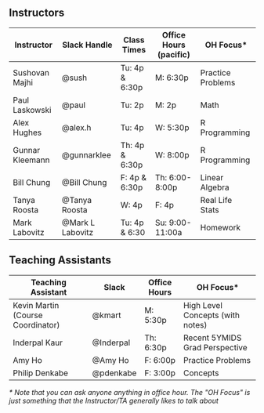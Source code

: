 ## Instructors 

| Instructor                              | Slack Handle       | Class Times              | Office Hours (pacific) | OH Focus\*        |
|-----------------------------------------|--------------------|--------------------------|------------------------|-------------------|
| Sushovan Majhi                          | @sush              | Tu: 4p & 6:30p           | M:  6:30p              | Practice Problems |
| Paul Laskowski                          | @paul              | Tu: 2p                   | M:  2p                 | Math              |
| Alex Hughes                             | @alex.h            | Tu: 4p                   | W:  5:30p              | R Programming     |
| Gunnar Kleemann                         | @gunnarklee        | Th: 4p & 6:30p           | W:  8:00p              | R Programming     |
| Bill Chung                              | @Bill Chung        | F:  4p & 6:30p           | Th: 6:00-8:00p         | Linear Algebra    |
| Tanya Roosta                            | @Tanya Roosta      | W:  4p                   | F:  4p                 | Real Life Stats   |
| Mark Labovitz                           | @Mark L Labovitz   | Tu: 4p & 6:30            | Su: 9:00-11:00a        | Homework          |

## Teaching Assistants

| Teaching Assistant                | Slack            | Office Hours | OH Focus\*                                  |
|-----------------------------------|------------------|--------------|---------------------------------------------|
| Kevin Martin (Course Coordinator) | @kmart           | M: 5:30p     | High Level Concepts (with notes)            |
| Inderpal Kaur                     | @Inderpal        | Th: 6:30p    | Recent 5YMIDS Grad Perspective              |
| Amy Ho                            | @Amy Ho          | F: 6:00p     | Practice Problems                           |
| Philip Denkabe                    | @pdenkabe        | F: 3:00p     | Concepts                         |

_\* Note that you can ask anyone anything in office hour. The "OH Focus" is just something that the Instructor/TA generally likes to talk about_

